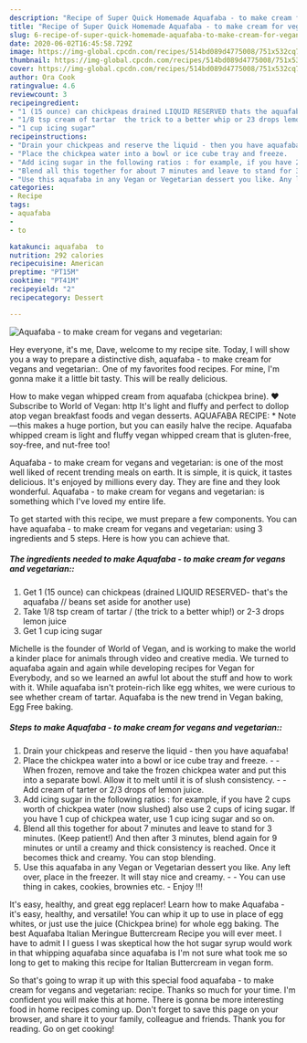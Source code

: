 ```yaml
---
description: "Recipe of Super Quick Homemade Aquafaba - to make cream for vegans and vegetarian:"
title: "Recipe of Super Quick Homemade Aquafaba - to make cream for vegans and vegetarian:"
slug: 6-recipe-of-super-quick-homemade-aquafaba-to-make-cream-for-vegans-and-vegetarian
date: 2020-06-02T16:45:58.729Z
image: https://img-global.cpcdn.com/recipes/514bd089d4775008/751x532cq70/aquafaba-to-make-cream-for-vegans-and-vegetarian-recipe-main-photo.jpg
thumbnail: https://img-global.cpcdn.com/recipes/514bd089d4775008/751x532cq70/aquafaba-to-make-cream-for-vegans-and-vegetarian-recipe-main-photo.jpg
cover: https://img-global.cpcdn.com/recipes/514bd089d4775008/751x532cq70/aquafaba-to-make-cream-for-vegans-and-vegetarian-recipe-main-photo.jpg
author: Ora Cook
ratingvalue: 4.6
reviewcount: 3
recipeingredient:
- "1 (15 ounce) can chickpeas drained LIQUID RESERVED thats the aquafaba  beans set aside for another use"
- "1/8 tsp cream of tartar  the trick to a better whip or 23 drops lemon juice"
- "1 cup icing sugar"
recipeinstructions:
- "Drain your chickpeas and reserve the liquid - then you have aquafaba!"
- "Place the chickpea water into a bowl or ice cube tray and freeze.   When frozen, remove and take the frozen chickpea water and put this into a separate bowl. Allow it to melt until it is of slush consistency.   Add cream of tarter or 2/3 drops of lemon juice."
- "Add icing sugar in the following ratios : for example, if you have 2 cups worth of chickpea water (now slushed) also use 2 cups of icing sugar. If you have 1 cup of chickpea water, use 1 cup icing sugar and so on."
- "Blend all this together for about 7 minutes and leave to stand for 3 minutes. (Keep patient!) And then after 3 minutes, blend again for 9 minutes or until a creamy and thick consistency is reached. Once it becomes thick and creamy. You can stop blending."
- "Use this aquafaba in any Vegan or Vegetarian dessert you like. Any left over, place in the freezer. It will stay nice and creamy.   You can use thing in cakes, cookies, brownies etc.  Enjoy !!!"
categories:
- Recipe
tags:
- aquafaba
- 
- to

katakunci: aquafaba  to 
nutrition: 292 calories
recipecuisine: American
preptime: "PT15M"
cooktime: "PT41M"
recipeyield: "2"
recipecategory: Dessert

---
```



![Aquafaba - to make cream for vegans and vegetarian:](https://img-global.cpcdn.com/recipes/514bd089d4775008/751x532cq70/aquafaba-to-make-cream-for-vegans-and-vegetarian-recipe-main-photo.jpg)

Hey everyone, it's me, Dave, welcome to my recipe site. Today, I will show you a way to prepare a distinctive dish, aquafaba - to make cream for vegans and vegetarian:. One of my favorites food recipes. For mine, I'm gonna make it a little bit tasty. This will be really delicious.

How to make vegan whipped cream from aquafaba (chickpea brine). ♥ Subscribe to World of Vegan: http It&#39;s light and fluffy and perfect to dollop atop vegan breakfast foods and vegan desserts. AQUAFABA RECIPE: * Note—this makes a huge portion, but you can easily halve the recipe. Aquafaba whipped cream is light and fluffy vegan whipped cream that is gluten-free, soy-free, and nut-free too!

Aquafaba - to make cream for vegans and vegetarian: is one of the most well liked of recent trending meals on earth. It is simple, it is quick, it tastes delicious. It's enjoyed by millions every day. They are fine and they look wonderful. Aquafaba - to make cream for vegans and vegetarian: is something which I've loved my entire life.


To get started with this recipe, we must prepare a few components. You can have aquafaba - to make cream for vegans and vegetarian: using 3 ingredients and 5 steps. Here is how you can achieve that.

<!--inarticleads1-->

##### The ingredients needed to make Aquafaba - to make cream for vegans and vegetarian::

1. Get 1 (15 ounce) can chickpeas (drained LIQUID RESERVED- that&#39;s the aquafaba // beans set aside for another use)
1. Take 1/8 tsp cream of tartar / (the trick to a better whip!) or 2-3 drops lemon juice
1. Get 1 cup icing sugar


Michelle is the founder of World of Vegan, and is working to make the world a kinder place for animals through video and creative media. We turned to aquafaba again and again while developing recipes for Vegan for Everybody, and so we learned an awful lot about the stuff and how to work with it. While aquafaba isn&#39;t protein-rich like egg whites, we were curious to see whether cream of tartar. Aquafaba is the new trend in Vegan baking, Egg Free baking. 

<!--inarticleads2-->

##### Steps to make Aquafaba - to make cream for vegans and vegetarian::

1. Drain your chickpeas and reserve the liquid - then you have aquafaba!
1. Place the chickpea water into a bowl or ice cube tray and freeze.  -  - When frozen, remove and take the frozen chickpea water and put this into a separate bowl. Allow it to melt until it is of slush consistency.  -  - Add cream of tarter or 2/3 drops of lemon juice.
1. Add icing sugar in the following ratios : for example, if you have 2 cups worth of chickpea water (now slushed) also use 2 cups of icing sugar. If you have 1 cup of chickpea water, use 1 cup icing sugar and so on.
1. Blend all this together for about 7 minutes and leave to stand for 3 minutes. (Keep patient!) And then after 3 minutes, blend again for 9 minutes or until a creamy and thick consistency is reached. Once it becomes thick and creamy. You can stop blending.
1. Use this aquafaba in any Vegan or Vegetarian dessert you like. Any left over, place in the freezer. It will stay nice and creamy.  -  - You can use thing in cakes, cookies, brownies etc.  - Enjoy !!!


It&#39;s easy, healthy, and great egg replacer! Learn how to make Aquafaba - it&#39;s easy, healthy, and versatile! You can whip it up to use in place of egg whites, or just use the juice (Chickpea brine) for whole egg baking. The best Aquafaba Italian Meringue Buttercream Recipe you will ever meet. I have to admit I I guess I was skeptical how the hot sugar syrup would work in that whipping aquafaba since aquafaba is I&#39;m not sure what took me so long to get to making this recipe for Italian Buttercream in vegan form. 

So that's going to wrap it up with this special food aquafaba - to make cream for vegans and vegetarian: recipe. Thanks so much for your time. I'm confident you will make this at home. There is gonna be more interesting food in home recipes coming up. Don't forget to save this page on your browser, and share it to your family, colleague and friends. Thank you for reading. Go on get cooking!
